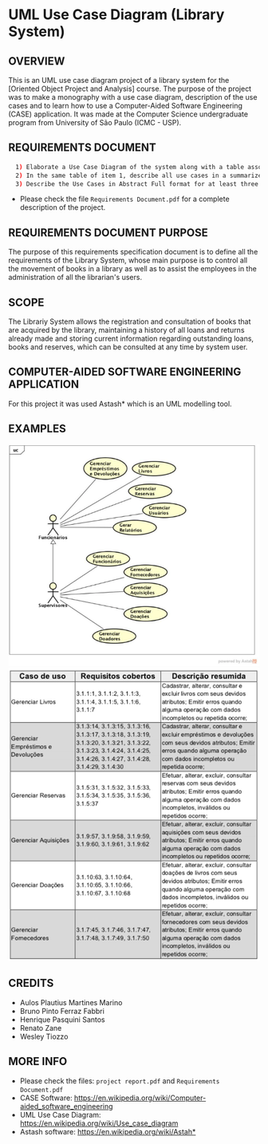 # UML Use Case Diagram (Library System)

OVERVIEW
--------------------------------------------------
This is an UML use case diagram project of a library system for the [Oriented Object Project and Analysis] course. The purpose of the project was to make a monography with a use case diagram, description of the use cases and to learn how to use a Computer-Aided Software Engineering (CASE) application. It was made at the Computer Science undergraduate program from University of São Paulo (ICMC - USP).

REQUIREMENTS DOCUMENT
--------------------------------------------------
```bash
  1) Elaborate a Use Case Diagram of the system along with a table associating the use cases with the respective requirements covered.
  2) In the same table of item 1, describe all use cases in a summarized way.
  3) Describe the Use Cases in Abstract Full format for at least three use cases.
```
* Please check the file `Requirements Document.pdf` for a complete description of the project.

REQUIREMENTS DOCUMENT PURPOSE
--------------------------------------------------
The purpose of this requirements specification document is to define all the requirements of the Library System, whose main purpose is to control all the movement of books in a library as well as to assist the employees in the administration of all the librarian's users.

SCOPE
--------------------------------------------------
The Librariy System allows the registration and consultation of books that are acquired by the library, maintaining a history of all loans and returns already made and storing current information regarding outstanding loans, books and reserves, which can be consulted at any time by system user.

COMPUTER-AIDED SOFTWARE ENGINEERING APPLICATION
--------------------------------------------------
For this project it was used Astash* which is an UML modelling tool.

EXAMPLES
--------------------------------------------------
![Screenshot 1](img/img1.png)
![Screenshot 2](img/img2.png)

CREDITS
--------------------------------------------------
- Aulos Plautius Martines Marino
- Bruno Pinto Ferraz Fabbri
- Henrique Pasquini Santos
- Renato Zane
- Wesley Tiozzo

MORE INFO
--------------------------------------------------
* Please check the files: `project report.pdf` and `Requirements Document.pdf`
* CASE Software: <https://en.wikipedia.org/wiki/Computer-aided_software_engineering>
* UML Use Case Diagram: <https://en.wikipedia.org/wiki/Use_case_diagram>
* Astash software: <https://en.wikipedia.org/wiki/Astah*>
